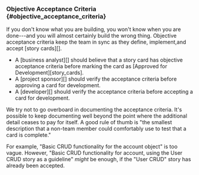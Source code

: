 ### Objective Acceptance Criteria {#objective_acceptance_criteria}

If you don't know what you are building, you won't know when you are done---and you will almost certainly build the wrong thing.
Objective acceptance criteria keep the team in sync as they define,
implement,and accept [story cards][].

* A [business analyst][] should believe that a story card has objective acceptance criteria before marking the card as [Approved for Development][story_cards]. 
* A [project sponsor][] should verify the acceptance criteria before approving a card for development.
* A [developer][] should verify the acceptance criteria before accepting a card for development.

We try not to go overboard in documenting the acceptance criteria.
It's possible to keep documenting well beyond the point where the additional
detail ceases to pay for itself.
A good rule of thumb is "the smallest description that a
non-team member could comfortably use to test that a card is complete."

For example, "Basic CRUD functionality for the account object" is too vague. However, "Basic CRUD functionality for account, using the User CRUD story as a guideline" *might* be enough, if the "User CRUD" story has already been accepted.